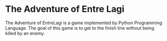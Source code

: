 # The Adventure of Entre Lagi
The Adventure of EntreLagi is a game implemented by Python Programming Language. The goal of this game is to get to the finish line without being killed by an enemy.
